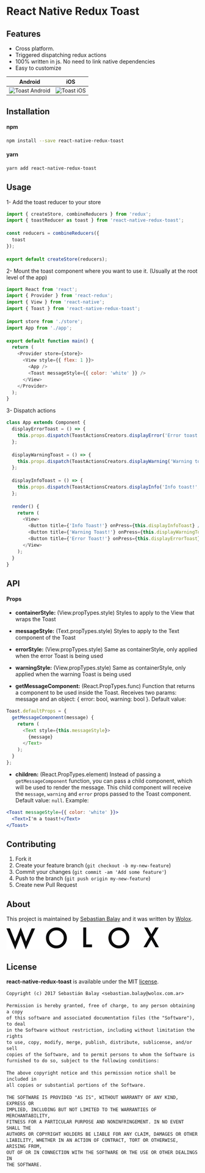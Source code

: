 React Native Redux Toast
==================

## Features

- Cross platform.
- Triggered dispatching redux actions
- 100% written in js. No need to link native dependencies
- Easy to customize

Android | iOS
:-------------------------:|:-------------------------:
![Toast Android](Assets/toast-android.gif "Android")  |  ![Toast iOS](Assets/toast-ios.gif "iOS")

## Installation

#### npm
```bash
npm install --save react-native-redux-toast
```

#### yarn
```bash
yarn add react-native-redux-toast
```

## Usage

1- Add the toast reducer to your store

```js
import { createStore, combineReducers } from 'redux';
import { toastReducer as toast } from 'react-native-redux-toast';

const reducers = combineReducers({
  toast
});

export default createStore(reducers);
```

2- Mount the toast component where you want to use it. (Usually at the root level of the app)

```js
import React from 'react';
import { Provider } from 'react-redux';
import { View } from 'react-native';
import { Toast } from 'react-native-redux-toast';

import store from './store';
import App from './app';

export default function main() {
  return (
    <Provider store={store}>
      <View style={{ flex: 1 }}>
        <App />
        <Toast messageStyle={{ color: 'white' }} />
      </View>
    </Provider>
  );
}

```

3- Dispatch actions

```js
class App extends Component {
  displayErrorToast = () => {
    this.props.dispatch(ToastActionsCreators.displayError('Error toast!'));
  };

  displayWarningToast = () => {
    this.props.dispatch(ToastActionsCreators.displayWarning('Warning toast!', 2000));
  };

  displayInfoToast = () => {
    this.props.dispatch(ToastActionsCreators.displayInfo('Info toast!', 5000));
  };

  render() {
    return (
      <View>
        <Button title={'Info Toast!'} onPress={this.displayInfoToast} />
        <Button title={'Warning Toast!'} onPress={this.displayWarningToast} />
        <Button title={'Error Toast!'} onPress={this.displayErrorToast} />
      </View>
    );
  }
}

```

## API

#### Props

- **containerStyle:** (View.propTypes.style) Styles to apply to the View that wraps the Toast

- **messageStyle:** (Text.propTypes.style)
Styles to apply to the Text component of the Toast

- **errorStyle:** (View.propTypes.style)
Same as containerStyle, only applied when the error Toast is being used

- **warningStyle:** (View.propTypes.style)
Same as containerStyle, only applied when the warning Toast is being used

- **getMessageComponent:** (React.PropTypes.func)
Function that returns a component to be used inside the Toast. Receives two params: message and an object: { error: bool, warning: bool }.
Default value:
```js
Toast.defaultProps = {
  getMessageComponent(message) {
    return (
      <Text style={this.messageStyle}>
        {message}
      </Text>
    );
  }
};
```

- **children:** (React.PropTypes.element)
Instead of passing a `getMessageComponent` function, you can pass a child component, which will be used to render the message.
This child component will receive the `message`, `warning` and `error` props passed to the Toast component.
Default value: `null`.
Example:
```jsx
<Toast messageStyle={{ color: 'white' }}>
  <Text>I'm a toast!</Text>
</Toast>
```

## Contributing

1. Fork it
2. Create your feature branch (`git checkout -b my-new-feature`)
3. Commit your changes (`git commit -am 'Add some feature'`)
4. Push to the branch (`git push origin my-new-feature`)
5. Create new Pull Request

## About

This project is maintained by [Sebastian Balay](https://github.com/sbalay) and it was written by [Wolox](http://www.wolox.com.ar).

![Wolox](https://raw.githubusercontent.com/Wolox/press-kit/master/logos/logo_banner.png)


## License

**react-native-redux-toast** is available under the MIT [license](LICENSE).

    Copyright (c) 2017 Sebastián Balay <sebastian.balay@wolox.com.ar>

    Permission is hereby granted, free of charge, to any person obtaining a copy
    of this software and associated documentation files (the "Software"), to deal
    in the Software without restriction, including without limitation the rights
    to use, copy, modify, merge, publish, distribute, sublicense, and/or sell
    copies of the Software, and to permit persons to whom the Software is
    furnished to do so, subject to the following conditions:

    The above copyright notice and this permission notice shall be included in
    all copies or substantial portions of the Software.

    THE SOFTWARE IS PROVIDED "AS IS", WITHOUT WARRANTY OF ANY KIND, EXPRESS OR
    IMPLIED, INCLUDING BUT NOT LIMITED TO THE WARRANTIES OF MERCHANTABILITY,
    FITNESS FOR A PARTICULAR PURPOSE AND NONINFRINGEMENT. IN NO EVENT SHALL THE
    AUTHORS OR COPYRIGHT HOLDERS BE LIABLE FOR ANY CLAIM, DAMAGES OR OTHER
    LIABILITY, WHETHER IN AN ACTION OF CONTRACT, TORT OR OTHERWISE, ARISING FROM,
    OUT OF OR IN CONNECTION WITH THE SOFTWARE OR THE USE OR OTHER DEALINGS IN
    THE SOFTWARE.
